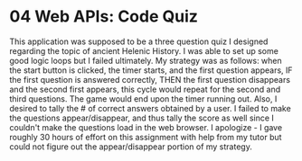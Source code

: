 # 04 Web APIs: Code Quiz

This application was supposed to be a three question quiz I designed regarding the topic of ancient Helenic History. I was able to set up some good logic loops but I failed ultimately. My strategy was as follows: when the start button is clicked, the timer starts, and the first question appears, IF the first question is answered correctly, THEN the first question disappears and the second first appears, this cycle would repeat for the second and third questions. The game would end upon the timer running out. Also, I desired to tally the # of correct answers obtained by a user. I failed to make the questions appear/disappear, and thus tally the score as well since I couldn't make the questions load in the web browser. I apologize - I gave roughly 30 hours of effort on this assignment with help from my tutor but could not figure out the appear/disappear portion of my strategy.